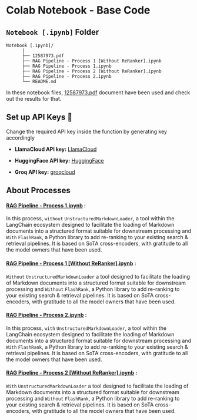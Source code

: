 # Colab Notebook - Base Code

## `Notebook [.ipynb]` Folder

```
Notebook [.ipynb]/
      |
      ├── 12587973.pdf
      ├── RAG Pipeline - Process 1 [Without ReRanker].ipynb
      ├── RAG Pipeline - Process 1.ipynb
      ├── RAG Pipeline - Process 2 [Without ReRanker].ipynb
      ├── RAG Pipeline - Process 2.ipynb
      └── README.md
```

In these notebook files, [12587973.pdf](https://github.com/DIPANKARPOREY/Applied-AI-Engineer-RAG-Pipeline/blob/main/Base%20Code%20(Notebook%20Files)/12587973.pdf) document have been used and check out the results for that.

## Set up API Keys 🔗

Change the required API key inside the function by generating key accordingly

- **LlamaCloud API key:**  [LlamaCloud](https://cloud.llamaindex.ai/api-key)

- **HuggingFace API key:**  [HuggingFace](https://huggingface.co/settings/tokens)
 
- **Groq API key:**  [groqcloud](https://console.groq.com/keys) 


## About Processes

#### **[RAG Pipeline - Process 1.ipynb](https://github.com/DIPANKARPOREY/Applied-AI-Engineer-RAG-Pipeline/blob/main/Base%20Code%20(Notebook%20Files)/RAG%20Pipeline%20-%20Process%201.ipynb)** : 
In this process, `without` `UnstructuredMarkdownLoader`, a tool within the LangChain ecosystem designed to facilitate the loading of Markdown documents into a structured format suitable for downstream processing and `With` `FlashRank`, a Python library to add re-ranking to your existing search & retrieval pipelines. It is based on SoTA cross-encoders, with gratitude to all the model owners that have been used.


#### **[RAG Pipeline - Process 1 [Without ReRanker].ipynb](https://github.com/DIPANKARPOREY/Applied-AI-Engineer-RAG-Pipeline/blob/main/Base%20Code%20(Notebook%20Files)/RAG%20Pipeline%20-%20Process%201%20%5BWithout%20ReRanker%5D.ipynb)** : 
`Without` `UnstructuredMarkdownLoader` a tool  designed to facilitate the loading of Markdown documents into a structured format suitable for downstream processing and `Without` `FlashRank`, a Python library to add re-ranking to your existing search & retrieval pipelines. It is based on SoTA cross-encoders, with gratitude to all the model owners that have been used.


#### **[RAG Pipeline - Process 2.ipynb](https://github.com/DIPANKARPOREY/Applied-AI-Engineer-RAG-Pipeline/blob/main/Base%20Code%20(Notebook%20Files)/RAG%20Pipeline%20-%20Process%202.ipynb)** :  
In this process, `with` `UnstructuredMarkdownLoader`, a tool within the LangChain ecosystem designed to facilitate the loading of Markdown documents into a structured format suitable for downstream processing and `With` `FlashRank`, a Python library to add re-ranking to your existing search & retrieval pipelines. It is based on SoTA cross-encoders, with gratitude to all the model owners that have been used.


#### **[RAG Pipeline - Process 2 [Without ReRanker].ipynb](https://github.com/DIPANKARPOREY/Applied-AI-Engineer-RAG-Pipeline/blob/main/Base%20Code%20(Notebook%20Files)/RAG%20Pipeline%20-%20Process%202%20%5BWithout%20ReRanker%5D.ipynb)** : 
`With` `UnstructuredMarkdownLoader` a tool  designed to facilitate the loading of Markdown documents into a structured format suitable for downstream processing and `Without` `FlashRank`, a Python library to add re-ranking to your existing search & retrieval pipelines. It is based on SoTA cross-encoders, with gratitude to all the model owners that have been used.
